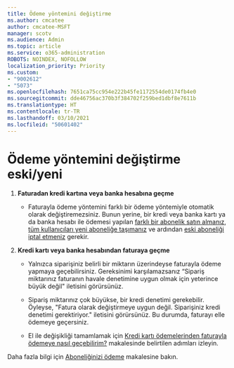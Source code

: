 ```yaml
---
title: Ödeme yöntemini değiştirme
ms.author: cmcatee
author: cmcatee-MSFT
manager: scotv
ms.audience: Admin
ms.topic: article
ms.service: o365-administration
ROBOTS: NOINDEX, NOFOLLOW
localization_priority: Priority
ms.custom:
- "9002612"
- "5073"
ms.openlocfilehash: 7651ca75cc954e222b45fe1172554de0174fb4e0
ms.sourcegitcommit: dde46756ac370b3f384702f259bed1dbf8e7611b
ms.translationtype: HT
ms.contentlocale: tr-TR
ms.lasthandoff: 03/10/2021
ms.locfileid: "50601402"
---
```

# <a name="change-payment-method-fromto"></a>Ödeme yöntemini değiştirme eski/yeni

1. **Faturadan kredi kartına veya banka hesabına geçme**

    - Faturayla ödeme yöntemini farklı bir ödeme yöntemiyle otomatik olarak değiştiremezsiniz. Bunun yerine, bir kredi veya banka kartı ya da banka hesabı ile ödemesi yapılan [farklı bir abonelik satın almanız](https://docs.microsoft.com/microsoft-365/commerce/try-or-buy-microsoft-365#buy-a-different-subscription), [tüm kullanıcıları yeni aboneliğe taşımanız](https://docs.microsoft.com/microsoft-365/commerce/subscriptions/move-users-different-subscription) ve ardından [eski aboneliği iptal etmeniz](https://docs.microsoft.com/microsoft-365/commerce/subscriptions/cancel-your-subscription) gerekir.

2. **Kredi kartı veya banka hesabından faturaya geçme**

    - Yalnızca siparişiniz belirli bir miktarın üzerindeyse faturayla ödeme yapmaya geçebilirsiniz. Gereksinimi karşılamazsanız “Sipariş miktarınız faturanın havale denetimine uygun olmak için yeterince büyük değil" iletisini görürsünüz.

    - Sipariş miktarınız çok büyükse, bir kredi denetimi gerekebilir. Öyleyse, "Fatura olarak değiştirmeye uygun değil. Siparişiniz kredi denetimi gerektiriyor." iletisini görürsünüz. Bu durumda, faturayı elle ödemeye geçersiniz.

    - El ile değişikliği tamamlamak için [Kredi kartı ödemelerinden faturayla ödemeye nasıl geçebilirim?](how-do-i-change-from-credit-card-payments-to-invoice.md) makalesinde belirtilen adımları izleyin.

Daha fazla bilgi için [Aboneliğinizi ödeme](https://docs.microsoft.com/microsoft-365/commerce/billing-and-payments/pay-for-your-subscription) makalesine bakın.

